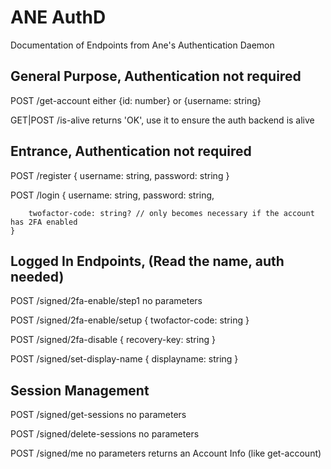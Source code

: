 # ANE AuthD 

Documentation of Endpoints from Ane's Authentication Daemon

## General Purpose, Authentication not required

POST /get-account
    either
        {id: number}
    or 
        {username: string}

GET|POST /is-alive
    returns 'OK', use it to ensure the auth backend is alive

##  Entrance, Authentication not required

POST /register
    {
        username: string,
        password: string
    }

POST /login
    {
        username: string,
        password: string,

        twofactor-code: string? // only becomes necessary if the account has 2FA enabled
    }


## Logged In Endpoints, (Read the name, auth needed)

POST /signed/2fa-enable/step1
    no parameters

POST /signed/2fa-enable/setup
    {
        twofactor-code: string
    }

POST /signed/2fa-disable
    {
        recovery-key: string
    }

POST /signed/set-display-name
    {
        displayname: string
    }

## Session Management

POST /signed/get-sessions
    no parameters

POST /signed/delete-sessions
    no parameters

POST /signed/me
    no parameters
    returns an Account Info (like get-account)